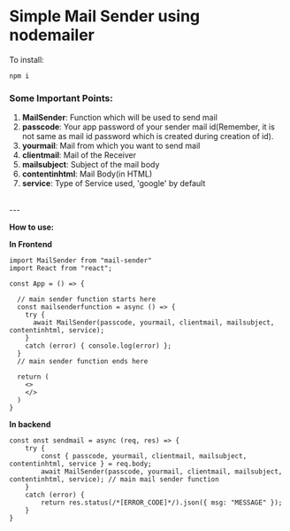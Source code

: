 # Simple Mail Sender using nodemailer

To install:<br/>
```
npm i 
```

### Some Important Points:<br/>
1. **MailSender**: Function which will be used to send mail
2. **passcode**: Your app password of your sender mail id(Remember, it is not same as mail id password which is created during creation of id).
3. **yourmail**: Mail from which you want to send mail
4. **clientmail**: Mail of the Receiver
5. **mailsubject**: Subject of the mail body
6. **contentinhtml**: Mail Body(in HTML)
7. **service**: Type of Service used, 'google' by default
<br/>
---


**How to use:** <br/>

**In Frontend**

```
import MailSender from "mail-sender"
import React from "react";

const App = () => {

  // main sender function starts here
  const mailsenderfunction = async () => {
    try {
      await MailSender(passcode, yourmail, clientmail, mailsubject, contentinhtml, service);
    }
    catch (error) { console.log(error) };
  }
  // main sender function ends here

  return (
    <>
    </>
  )
}
```
**In backend**

```
const onst sendmail = async (req, res) => {
    try {
        const { passcode, yourmail, clientmail, mailsubject, contentinhtml, service } = req.body;
        await MailSender(passcode, yourmail, clientmail, mailsubject, contentinhtml, service); // main mail sender function
    }
    catch (error) {
        return res.status(/*[ERROR_CODE]*/).json({ msg: "MESSAGE" });
    }
}
```